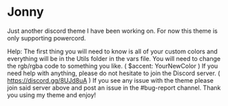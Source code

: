 # Jonny
Just another discord theme I have been working on. For now this theme is only supporting powercord.

Help:
    The first thing you will need to know is all of your custom colors and everything will be in the Utils folder in the vars file.
    You will need to change the rgb/rgba code to something you like. ( $accent: YourNewColor )
    If you need help with anything, please do not hesitate to join the Discord server. ( https://discord.gg/8UJd8uA )
    If you see any issue with the theme please join said server above and post an issue in the #bug-report channel.
    Thank you using my theme and enjoy!
